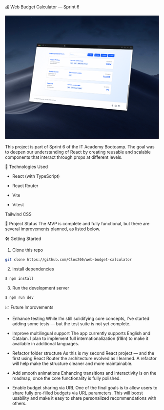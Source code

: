 💰 Web Budget Calculator — Sprint 6

<img src="./public/Preview.gif" alt="Demo" width="600" />

This project is part of Sprint 6 of the IT Academy Bootcamp. The goal was to deepen our understanding of React by creating reusable and scalable components that interact through props at different levels.

🚀 Technologies Used

- React (with TypeScript)

- React Router

- Vite

- Vitest

Tailwind CSS

📌 Project Status
The MVP is complete and fully functional, but there are several improvements planned, as listed below.

🛠️ Getting Started

1. Clone this repo

```bash
git clone https://github.com/Clos266/web-budget-calculator
```

2. Install dependencies

```bash
$ npm install
```

3. Run the development server

```bash
$ npm run dev
```

📈 Future Improvements

- Enhance testing
  While I’m still solidifying core concepts, I’ve started adding some tests — but the test suite is not yet complete.

- Improve multilingual support
  The app currently supports English and Catalan. I plan to implement full internationalization (i18n) to make it available in additional languages.

- Refactor folder structure
  As this is my second React project — and the first using React Router the architecture evolved as I learned. A refactor will help make the structure cleaner and more maintainable.

- Add smooth animations
  Enhancing transitions and interactivity is on the roadmap, once the core functionality is fully polished.

- Enable budget sharing via URL
  One of the final goals is to allow users to share fully pre-filled budgets via URL parameters. This will boost usability and make it easy to share personalized recommendations with others.
